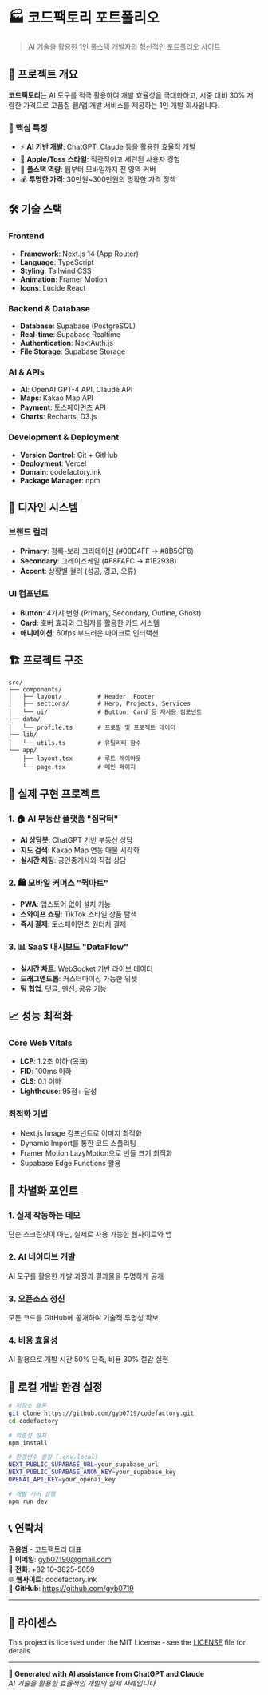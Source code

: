 # 🏭 코드팩토리 포트폴리오

> AI 기술을 활용한 1인 풀스택 개발자의 혁신적인 포트폴리오 사이트

## 🌟 프로젝트 개요

**코드팩토리**는 AI 도구를 적극 활용하여 개발 효율성을 극대화하고, 시중 대비 30% 저렴한 가격으로 고품질 웹/앱 개발 서비스를 제공하는 1인 개발 회사입니다.

### 🎯 핵심 특징
- ⚡ **AI 기반 개발**: ChatGPT, Claude 등을 활용한 효율적 개발
- 🎨 **Apple/Toss 스타일**: 직관적이고 세련된 사용자 경험
- 📱 **풀스택 역량**: 웹부터 모바일까지 전 영역 커버
- 💰 **투명한 가격**: 30만원~300만원의 명확한 가격 정책

## 🛠️ 기술 스택

### Frontend
- **Framework**: Next.js 14 (App Router)
- **Language**: TypeScript
- **Styling**: Tailwind CSS
- **Animation**: Framer Motion
- **Icons**: Lucide React

### Backend & Database
- **Database**: Supabase (PostgreSQL)
- **Real-time**: Supabase Realtime
- **Authentication**: NextAuth.js
- **File Storage**: Supabase Storage

### AI & APIs
- **AI**: OpenAI GPT-4 API, Claude API
- **Maps**: Kakao Map API
- **Payment**: 토스페이먼츠 API
- **Charts**: Recharts, D3.js

### Development & Deployment
- **Version Control**: Git + GitHub
- **Deployment**: Vercel
- **Domain**: codefactory.ink
- **Package Manager**: npm

## 🎨 디자인 시스템

### 브랜드 컬러
- **Primary**: 청록-보라 그라데이션 (#00D4FF → #8B5CF6)
- **Secondary**: 그레이스케일 (#F8FAFC → #1E293B)
- **Accent**: 상황별 컬러 (성공, 경고, 오류)

### UI 컴포넌트
- **Button**: 4가지 변형 (Primary, Secondary, Outline, Ghost)
- **Card**: 호버 효과와 그림자를 활용한 카드 시스템
- **애니메이션**: 60fps 부드러운 마이크로 인터랙션

## 🏗️ 프로젝트 구조

```
src/
├── components/
│   ├── layout/          # Header, Footer
│   ├── sections/        # Hero, Projects, Services
│   └── ui/              # Button, Card 등 재사용 컴포넌트
├── data/
│   └── profile.ts       # 프로필 및 프로젝트 데이터
├── lib/
│   └── utils.ts         # 유틸리티 함수
└── app/
    ├── layout.tsx       # 루트 레이아웃
    └── page.tsx         # 메인 페이지
```

## 🚀 실제 구현 프로젝트

### 1. 🏠 AI 부동산 플랫폼 "집닥터"
- **AI 상담봇**: ChatGPT 기반 부동산 상담
- **지도 검색**: Kakao Map 연동 매물 시각화
- **실시간 채팅**: 공인중개사와 직접 상담

### 2. 🛍️ 모바일 커머스 "퀵마트"
- **PWA**: 앱스토어 없이 설치 가능
- **스와이프 쇼핑**: TikTok 스타일 상품 탐색
- **즉시 결제**: 토스페이먼츠 원터치 결제

### 3. 📊 SaaS 대시보드 "DataFlow"
- **실시간 차트**: WebSocket 기반 라이브 데이터
- **드래그앤드롭**: 커스터마이징 가능한 위젯
- **팀 협업**: 댓글, 멘션, 공유 기능

## 📈 성능 최적화

### Core Web Vitals
- **LCP**: 1.2초 이하 (목표)
- **FID**: 100ms 이하
- **CLS**: 0.1 이하
- **Lighthouse**: 95점+ 달성

### 최적화 기법
- Next.js Image 컴포넌트로 이미지 최적화
- Dynamic Import를 통한 코드 스플리팅
- Framer Motion LazyMotion으로 번들 크기 최적화
- Supabase Edge Functions 활용

## 🎯 차별화 포인트

### 1. **실제 작동하는 데모**
단순 스크린샷이 아닌, 실제로 사용 가능한 웹사이트와 앱

### 2. **AI 네이티브 개발**
AI 도구를 활용한 개발 과정과 결과물을 투명하게 공개

### 3. **오픈소스 정신**
모든 코드를 GitHub에 공개하여 기술적 투명성 확보

### 4. **비용 효율성**
AI 활용으로 개발 시간 50% 단축, 비용 30% 절감 실현

## 🔧 로컬 개발 환경 설정

```bash
# 저장소 클론
git clone https://github.com/gyb0719/codefactory.git
cd codefactory

# 의존성 설치
npm install

# 환경변수 설정 (.env.local)
NEXT_PUBLIC_SUPABASE_URL=your_supabase_url
NEXT_PUBLIC_SUPABASE_ANON_KEY=your_supabase_key
OPENAI_API_KEY=your_openai_key

# 개발 서버 실행
npm run dev
```

## 📞 연락처

**권용범** - 코드팩토리 대표  
📧 **이메일**: gyb07190@gmail.com  
📱 **전화**: +82 10-3825-5659  
🌐 **웹사이트**: codefactory.ink  
💼 **GitHub**: https://github.com/gyb0719

---

## 📄 라이센스

This project is licensed under the MIT License - see the [LICENSE](LICENSE) file for details.

---

**🤖 Generated with AI assistance from ChatGPT and Claude**  
*AI 기술을 활용한 효율적인 개발의 실제 사례입니다.*
